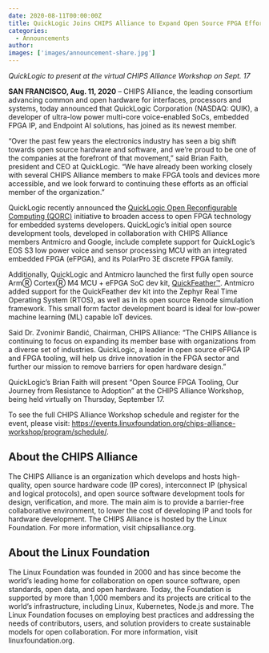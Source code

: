 ```yaml
---
date: 2020-08-11T00:00:00Z
title: QuickLogic Joins CHIPS Alliance to Expand Open Source FPGA Efforts
categories:
  - Announcements
author: 
images: ['images/announcement-share.jpg']
---
```


*QuickLogic to present at the virtual CHIPS Alliance Workshop on Sept. 17* 

**SAN FRANCISCO, Aug. 11, 2020** – CHIPS Alliance, the leading consortium advancing common and open hardware for interfaces, processors and systems, today announced that QuickLogic Corporation (NASDAQ: QUIK), a developer of ultra-low power multi-core voice-enabled SoCs, embedded FPGA IP, and Endpoint AI solutions, has joined as its newest member.

“Over the past few years the electronics industry has seen a big shift towards open source hardware and software, and we’re proud to be one of the companies at the forefront of that movement,” said Brian Faith, president and CEO at QuickLogic. “We have already been working closely with several CHIPS Alliance members to make FPGA tools and devices more accessible, and we look forward to continuing these efforts as an official member of the organization.”

QuickLogic recently announced the [QuickLogic Open Reconfigurable Computing (QORC)](https://www.quicklogic.com/QORC/) initiative to broaden access to open FPGA technology for embedded systems developers. QuickLogic’s initial open source development tools, developed in collaboration with CHIPS Alliance members Antmicro and Google, include complete support for QuickLogic’s EOS S3 low power voice and sensor processing MCU with an integrated embedded FPGA (eFPGA), and its PolarPro 3E discrete FPGA family. 

Additionally, QuickLogic and Antmicro launched the first fully open source ArmⓇ CortexⓇ M4 MCU + eFPGA SoC dev kit, [QuickFeather™](https://www.quicklogic.com/products/eos-s3/quickfeather-development-kit/). Antmicro added support for the QuickFeather dev kit into the Zephyr Real Time Operating System (RTOS), as well as in its open source Renode simulation framework. This small form factor development board is ideal for low-power machine learning (ML) capable IoT devices.

Said Dr. Zvonimir Bandić, Chairman, CHIPS Alliance: “The CHIPS Alliance is continuing to focus on expanding its member base with organizations from a diverse set of industries. QuickLogic, a leader in open source eFPGA IP and FPGA tooling, will help us drive innovation in the FPGA sector and further our mission to remove barriers for open hardware design.”

QuickLogic’s Brian Faith will present “Open Source FPGA Tooling, Our Journey from Resistance to Adoption” at the CHIPS Alliance Workshop, being held virtually on Thursday, September 17.

To see the full CHIPS Alliance Workshop schedule and register for the event, please visit: https://events.linuxfoundation.org/chips-alliance-workshop/program/schedule/.

## About the CHIPS Alliance

The CHIPS Alliance is an organization which develops and hosts high-quality, open source hardware code (IP cores), interconnect IP (physical and logical protocols), and open source software development tools for design, verification, and more. The main aim is to provide a barrier-free collaborative environment, to lower the cost of developing IP and tools for hardware development. The CHIPS Alliance is hosted by the Linux Foundation. For more information, visit chipsalliance.org.

## About the Linux Foundation

The Linux Foundation was founded in 2000 and has since become the world’s leading home for collaboration on open source software, open standards, open data, and open hardware. Today, the Foundation is supported by more than 1,000 members and its projects are critical to the world’s infrastructure, including Linux, Kubernetes, Node.js and more. The Linux Foundation focuses on employing best practices and addressing the needs of contributors, users, and solution providers to create sustainable models for open collaboration. For more information, visit linuxfoundation.org.